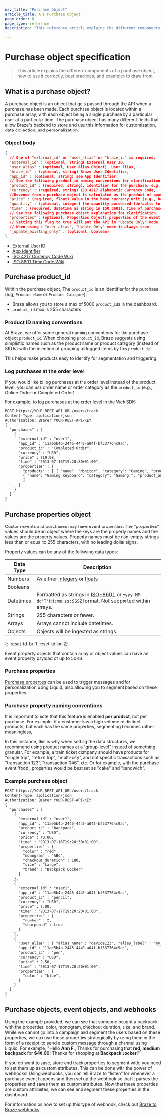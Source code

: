 ```yaml
---
nav_title: "Purchase Object"
article_title: API Purchase Object
page_order: 8
page_type: reference
description: "This reference article explains the different components of a purchase object, how to use it correctly, and examples to draw from."

---
```


# Purchase object specification

> This article explains the different components of a purchase object, how to use it correctly, best practices, and examples to draw from.

## What is a purchase object?

A purchase object is an object that gets passed through the API when a purchase has been made. Each purchase object is located within a purchase array, with each object being a single purchase by a particular user at a particular time. The purchase object has many different fields that allow Braze's backend to store and use this information for customization, data collection, and personalization.

### Object body

```json
{
  // One of "external_id" or "user_alias" or "braze_id" is required.
  "external_id" : (optional, string) External User ID,
  "user_alias" : (optional, User Alias Object), User Alias,
  "braze_id" : (optional, string) Braze User Identifier,
  "app_id" : (optional, string) see App Identifier,
  // See the following product_id naming conventions for clarification.
  "product_id" : (required, string), identifier for the purchase, e.g., Product Name or Product Category,
  "currency" : (required, string) ISO 4217 Alphabetic Currency Code,
  //Revenue from a purchase object is calculated as the product of quantity and price.
  "price" : (required, float) value in the base currency unit (e.g., Dollars for USD, Yen for JPY),
  "quantity" : (optional, integer) the quantity purchased (defaults to 1, must be <= 100 -- currently, Braze treats a quantity _X_ as _X_ separate purchases with quantity 1),
  "time" : (required, datetime as string in ISO 8601), Time of purchase,
  // See the following purchase object explanation for clarification.
  "properties" : (optional, Properties Object) properties of the event,
  // Setting this flag to true will put the API in "Update Only" mode.
  // When using a "user_alias", "Update Only" mode is always true.
  "_update_existing_only" : (optional, boolean)
}
```

- [External User ID][23]
- [App Identifier][21]
- [ISO 4217 Currency Code Wiki][20]
- [ISO 8601 Time Code Wiki][22]

## Purchase product_id

Within the purchase object, The `product_id` is an identifier for the purchase (e.g, `Product Name` or `Product Category`):

- Braze allows you to store a max of 5000 `product_id`s in the dashboard.
- `product_id` max is 255 characters

### Product ID naming conventions

At Braze, we offer some general naming conventions for the purchase object `product_id`. When choosing `product_id`, Braze suggests using simplistic names such as the product name or product category (instead of SKUs) with the intention of grouping all logged items by this `product_id`.

This helps make products easy to identify for segmentation and triggering.

### Log purchases at the order level

If you would like to log purchases at the order level instead of the product level, you can use order name or order category as the `product_id` (e.g., Online Order or Completed Order).

For example, to log purchases at the order level in the Web SDK: 
```html
POST https://YOUR_REST_API_URL/users/track
Content-Type: application/json
Authorization: Bearer YOUR-REST-API-KEY
{
  "purchases" : [
    {
      "external_id" : "user1",
      "app_id" : "11ae5b4b-2445-4440-a04f-bf537764c9ad",
      "product_id" : "Completed Order",
      "currency" : "USD",
      "price" : 219.98,
      "time" : "2013-07-16T19:20:30+01:00",
      "properties" : {
        "products" : [ { "name": "Monitor", "category": "Gaming", "product_amount": 19.99, },
        { "name": "Gaming Keyboard", "category": "Gaming ", "product_amount": 199.99, }
        ]
      }
    }
  ]
}
```

## Purchase properties object

Custom events and purchases may have event properties. The "properties" values should be an object where the keys are the property names and the values are the property values. Property names must be non-empty strings less than or equal to 255 characters, with no leading dollar signs. 

Property values can be any of the following data types:

| Data Type | Description |
| --- | --- |
| Numbers | As either [integers](https://en.wikipedia.org/wiki/Integer) or [floats](https://en.wikipedia.org/wiki/Floating-point_arithmetic) |
| Booleans |  |
| Datetimes | Formatted as strings in [ISO-8601](https://en.wikipedia.org/wiki/ISO_8601) or `yyyy-MM-dd'T'HH:mm:ss:SSSZ` format. Not supported within arrays. |
| Strings | 255 characters or fewer. |
| Arrays | Arrays cannot include datetimes. |
| Objects | Objects will be ingested as strings. |
{: .reset-td-br-1 .reset-td-br-2}

Event property objects that contain array or object values can have an event property payload of up to 50KB.

### Purchase properties

[Purchase properties]({{site.baseurl}}/user_guide/data_and_analytics/custom_data/purchase_events/#purchase-properties) can be used to trigger messages and for personalization using Liquid, also allowing you to segment based on these properties.

### Purchase property naming conventions

It is important to note that this feature is enabled **per product**, not per purchase. For example, if a customer has a high volume of distinct products, but each has the same properties, segmenting becomes rather meaningless, 

In this instance, this is why when setting the data structures, we recommend using product names at a "group-level" instead of something granular. For example, a train ticket company should have products for "single trip", "return trip", "multi-city", and not specific transactions such as "transaction 123", "transaction 046", etc. Or for example, with the purchase event 'food', properties would be best set as "cake" and "sandwich".

### Example purchase object
```html
POST https://YOUR_REST_API_URL/users/track
Content-Type: application/json
Authorization: Bearer YOUR-REST-API-KEY
{
  "purchases" : [
    {
      "external_id" : "user1",
      "app_id" : "11ae5b4b-2445-4440-a04f-bf537764c9ad",
      "product_id" : "backpack",
      "currency" : "USD",
      "price" : 40.00,
      "time" : "2013-07-16T19:20:30+01:00",
      "properties" : {
        "color" : "red",
        "monogram" : "ABC",
        "checkout_duration" : 180,
        "size" : "Large",
        "brand" : "Backpack Locker"
      }
    },
    {
      "external_id" : "user1",
      "app_id" : "11ae5b4b-2445-4440-a04f-bf537764c9ad",
      "product_id" : "pencil",
      "currency" : "USD",
      "price" : 2.00,
      "time" : "2013-07-17T19:20:20+01:00",
      "properties" : {
        "number" : 2,
        "sharpened" : true
      }
    },
    {
      "user_alias" : { "alias_name" : "device123", "alias_label" : "my_device_identifier"},
      "app_id" : "11ae5b4b-2445-4440-a04f-bf537764c9ad",
      "product_id" : "pen",
      "currency" : "USD",
      "price" : 2.50,
      "time" : "2013-07-17T19:20:20+01:00",
      "properties" : {
        "color" : "blue",
      }
    }
  ]
}
```

## Purchase objects, event objects, and webhooks

Using the example provided, we can see that someone bought a backpack with the properties: color, monogram, checkout duration, size, and brand. While we cannot go into a campaign and segment the users based on these properties, we can use these properties strategically by using them in the form of a receipt, to send a custom message through a channel using Liquid. For example, "Hello **Ann F.**, Thanks for purchasing that **red, medium backpack** for **$40.00**! Thanks for shopping at **Backpack Locker**!"

If you do want to save, store and track properties to segment with, you need to set them up as custom attributes. This can be done with the power of webhooks! Using webhooks, you can tell Braze to "listen" for whenever a purchase event happens and then set up the webhook so that it parses the properties and saves them as custom attributes. Now that these properties are custom attributes, we can see and segment these properties in the dashboard.

For information on how to set up this type of webhook, check out [Braze to Braze webhooks][1].

[1]: {{site.baseurl}}/user_guide/message_building_by_channel/webhooks/braze_to_braze_webhooks/
[20]: http://en.wikipedia.org/wiki/ISO_4217 "ISO 4217 Currency Code"
[21]: {{site.baseurl}}/api/api_key/#the-app-identifier-api-key
[22]: https://en.wikipedia.org/wiki/ISO_8601 "ISO 8601 Time Code"
[23]: {{site.baseurl}}/api/basics/#external-user-id-explanation

